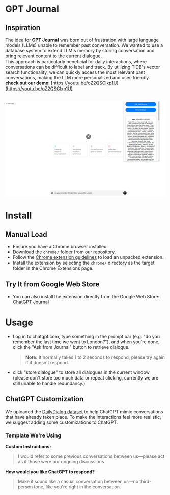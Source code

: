# GPT Journal


## **Inspiration**
The idea for **GPT Journal** was born out of frustration with large language models (LLMs) unable to remember past conversation. We wanted to use a database system to extend LLM's memory by storing conversation and bring relevant content to the current dialogue. <br>
This approach is particularly beneficial for daily interactions, where conversations can be difficult to label and track. By utilizing TiDB's vector search functionality, we can quickly access the most relevant past conversations, making the LLM more personalized and user-friendly.<br>
**check out our demo**: [https://youtu.be/oZ2QSClxp1U](https://youtu.be/oZ2QSClxp1U)
<br>
<br>


<div align="center">
    <a href="https://youtu.be/oZ2QSClxp1U">
        <img src="demo.png" alt="Demo" width="1000">
    </a>
</div>

# **Install**

## Manual Load


- Ensure you have a Chrome browser installed.
- Download the `chrome/` folder from our repository.
- Follow the [Chrome extension guidelines](https://developer.chrome.com/docs/extensions/get-started/tutorial/hello-world#load-unpacked) to load an unpacked extension.
- Install the extension by selecting the `chrome/` directory as the target folder in the Chrome Extensions page.

## Try It from Google Web Store

- You can also install the extension directly from the Google Web Store: [ChatGPT Journal](https://chromewebstore.google.com/detail/chatgpt-journal/flngjgnfpjcnemdenfbonkfjiecjmbgp)


# **Usage**

- Log in to chatgpt.com, type something in the prompt bar (e.g. "do you remember the last time we went to London?"), and when you're done, click the "Ask from Journal" button to retrieve dialogue.
  > **Note:** It normally takes 1 to 2 seconds to respond, please try again if it doesn't respond.

- click "store dialogue" to store all dialogues in the current window (please don't store too much data or repeat clicking, currently we are still unable to handle redundancy.)

## **ChatGPT Customization**

We uploaded the [DailyDialog dataset](https://paperswithcode.com/dataset/dailydialog) to help ChatGPT mimic conversations that have already taken place. To make the interactions feel more realistic, we suggest adding some customizations to ChatGPT.

### **Template We're Using**

**Custom Instructions:**
> I would refer to some previous conversations between us—please act as if those were our ongoing discussions.

**How would you like ChatGPT to respond?**
> Make it sound like a casual conversation between us—no third-person tone, like you're right in the conversation.


